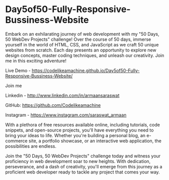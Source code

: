 # Day5of50-Fully-Responsive-Bussiness-Website

Embark on an exhilarating journey of web development with my "50 Days, 50 WebDev Projects" challenge! Over the course of 50 days, immerse yourself in the world of HTML, CSS, and JavaScript as we craft 50 unique websites from scratch. Each day presents an opportunity to explore new design concepts, master coding techniques, and unleash our creativity. Join me in this exciting adventure!

Live Demo - https://codelikeamachine.github.io/Day5of50-Fully-Responsive-Bussiness-Website/

Join me

Linkedin - http://www.linkedin.com/in/armaansaraswat

GitHub: https://github.com/Codelikeamachine

Instagram - https://www.instagram.com/saraswat_armaan

With a plethora of free resources available online, including tutorials, code snippets, and open-source projects, you'll have everything you need to bring your ideas to life. Whether you're building a personal blog, an e-commerce site, a portfolio showcase, or an interactive web application, the possibilities are endless.

Join the "50 Days, 50 WebDev Projects" challenge today and witness your proficiency in web development soar to new heights. With dedication, perseverance, and a dash of creativity, you'll emerge from this journey as a proficient web developer ready to tackle any project that comes your way.